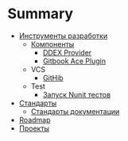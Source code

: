 # Summary

* [Инструменты разработки](development_tools/README.md)
  * [Компоненты](development_tools/components/README.md)
    * [DDEX Provider](development_tools/components/ddex_provider_install/README.md)
    * [Gitbook Ace Plugin](development_tools/components/syntax_highlighting.md)
  * VCS
    * [GitHib](development_tools/vcs/git_hub_setting.md)
  * Test
    * [Запуск Nunit тестов](development_tools/test/test_adapter/README.md)
* [Стандарты](development_standarts/README.md)
  * [Стандарты документации](development_standarts/document_standart/README.md)
* [Roadmap](roadmap/README.md)
* [Проекты](project/README.md)